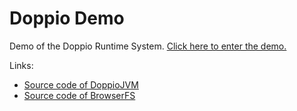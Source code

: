 Doppio Demo
===========

Demo of the Doppio Runtime System. [Click here to enter the demo.](https://plasma-umass.github.io/doppio-demo)

Links:

* [Source code of DoppioJVM](https://github.com/int3/doppio)
* [Source code of BrowserFS](https://github.com/jvilk/BrowserFS)
